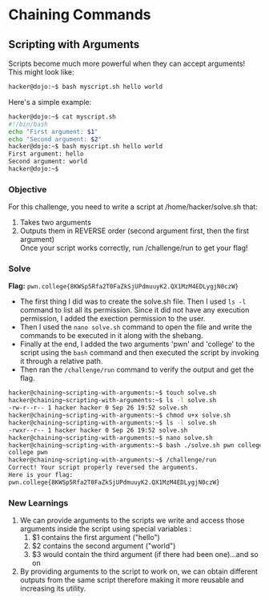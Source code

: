 # Chaining Commands

## Scripting with Arguments
Scripts become much more powerful when they can accept arguments! This might look like:

```bash
hacker@dojo:~$ bash myscript.sh hello world
```

Here's a simple example:

```bash
hacker@dojo:~$ cat myscript.sh
#!/bin/bash
echo "First argument: $1"
echo "Second argument: $2"
hacker@dojo:~$ bash myscript.sh hello world
First argument: hello
Second argument: world
hacker@dojo:~$
```

### Objective
For this challenge, you need to write a script at /home/hacker/solve.sh that:
   1. Takes two arguments
   2. Outputs them in REVERSE order (second argument first, then the first argument)  
Once your script works correctly, run /challenge/run to get your flag!

### Solve
**Flag:** `pwn.college{8KWSp5Rfa2T0FaZkSjUPdmuuyK2.QX1MzM4EDLygjN0czW}`

- The first thing I did was to create the solve.sh file. Then I used `ls -l` command to list all its permission. Since it did not have any execution permission, I added the exection permission to the user.
- Then I used the `nano solve.sh` command to open the file and write the commands to be executed in it along with the shebang.
- Finally at the end, I added the two arguments 'pwn' and 'college' to the script using the `bash` command and then executed the script by invoking it through a relative path.
- Then ran the `/challenge/run` command to verify the output and get the flag.

```bash
hacker@chaining~scripting-with-arguments:~$ touch solve.sh
hacker@chaining~scripting-with-arguments:~$ ls -l solve.sh
-rw-r--r-- 1 hacker hacker 0 Sep 26 19:52 solve.sh
hacker@chaining~scripting-with-arguments:~$ chmod u+x solve.sh
hacker@chaining~scripting-with-arguments:~$ ls -l solve.sh
-rwxr--r-- 1 hacker hacker 0 Sep 26 19:52 solve.sh
hacker@chaining~scripting-with-arguments:~$ nano solve.sh
hacker@chaining~scripting-with-arguments:~$ bash ./solve.sh pwn college
college pwn
hacker@chaining~scripting-with-arguments:~$ /challenge/run
Correct! Your script properly reversed the arguments.
Here is your flag:
pwn.college{8KWSp5Rfa2T0FaZkSjUPdmuuyK2.QX1MzM4EDLygjN0czW}
```

### New Learnings
1. We can provide arguments to the scripts we write and access those arguments inside the script using special variables :
   1. $1 contains the first argument ("hello")
   2. $2 contains the second argument ("world")
   3. $3 would contain the third argument (if there had been one)...and so on
2. By providing arguments to the script to work on, we can obtain different outputs from the same script therefore making it more reusable and increasing its utility. 